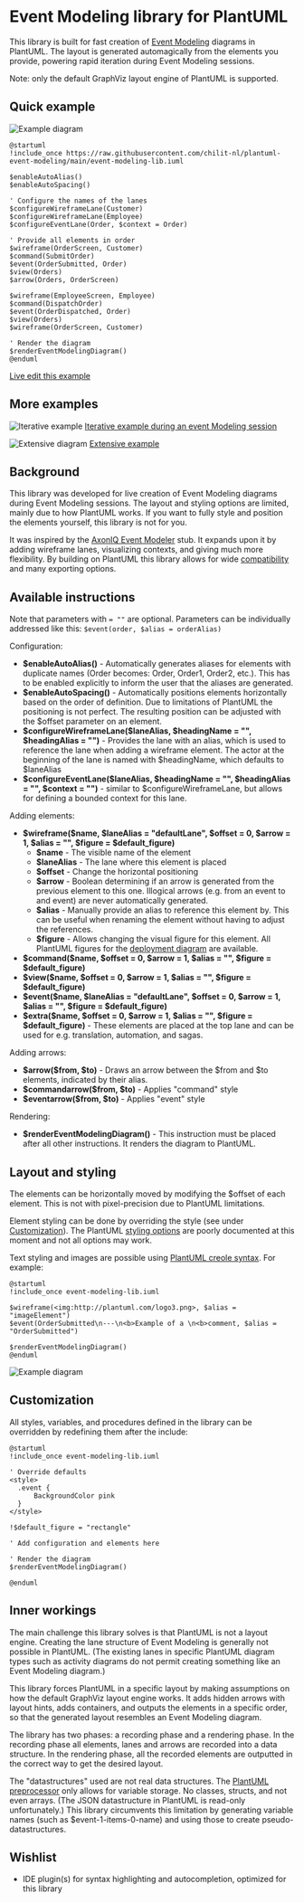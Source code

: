 
# Event Modeling library for PlantUML

This library is built for fast creation of [Event Modeling](https://eventmodeling.org/) diagrams in PlantUML. The layout is generated automagically from the elements you provide, powering rapid iteration during Event Modeling sessions.

Note: only the default GraphViz layout engine of PlantUML is supported.

## Quick example
![Example diagram](examples/Example1.png)
```plantuml
@startuml
!include_once https://raw.githubusercontent.com/chilit-nl/plantuml-event-modeling/main/event-modeling-lib.iuml

$enableAutoAlias()
$enableAutoSpacing()

' Configure the names of the lanes
$configureWireframeLane(Customer)
$configureWireframeLane(Employee)
$configureEventLane(Order, $context = Order)

' Provide all elements in order
$wireframe(OrderScreen, Customer)
$command(SubmitOrder)
$event(OrderSubmitted, Order)
$view(Orders)
$arrow(Orders, OrderScreen)

$wireframe(EmployeeScreen, Employee)
$command(DispatchOrder)
$event(OrderDispatched, Order)
$view(Orders)
$wireframe(OrderScreen, Customer)

' Render the diagram
$renderEventModelingDiagram()
@enduml
```
[Live edit this example](https://www.plantuml.com/plantuml/uml/XP912zim38Nl_XKU19P0qzm7WvQsjusDzR3ZS1mr4TXoiELs-_Tpd1fIMDbHxtkHdXGV0YlFqHhn0KcREC0lHnhan3o7JrtdrMC_8a-nZm6yTiH0lDVETdf2WzoIwMQZQ6dHmZt1rhe13DBOMONKlMgjmNwFopXH0QdUm36oEnfKeMwsqdLMElcJA3xAawCRZj63v0aaAGj1kbikqcW8ejB5yHCzt7noV4cWFiN0pe9ltZekTZRk3y3MSLaYP_hD3-1tSa4Clrb-bbd9eRvxTyS1f396WW4Bn44YIRSuHFKeOzOcL-q1Q2TV4bchQAYliRV8pyPLljVwpGeOXfqiz8xmM658bVBUbJ9xofn6R0EK7Kk6Kcyod37CYlNqZnG5lO_ntrNJjNu09PH_sO1gJ6vH-QpbQtzzle_pokf671ACrlm5)

## More examples

![Iterative example](examples/Example3e.png)
[Iterative example during an event Modeling session](examples/iterative-example.md)

![Extensive diagram](examples/Example4.png)
[Extensive example](examples/extensive-example.md)

## Background
This library was developed for live creation of Event Modeling diagrams during Event Modeling sessions. The layout and styling options are limited, mainly due to how PlantUML works. If you want to fully style and position the elements yourself, this library is not for you.

It was inspired by the [AxonIQ Event Modeler](https://morlack.github.io/eventmodeler/) stub. It expands upon it by adding wireframe lanes, visualizing contexts, and giving much more flexibility. By building on PlantUML this library allows for wide [compatibility](https://plantuml.com/running) and many exporting options.

## Available instructions

Note that parameters with `= ""` are optional. Parameters can be individually addressed like this: `$event(order, $alias = orderAlias)`

Configuration:

- **$enableAutoAlias()** - Automatically generates aliases for elements with duplicate names (Order becomes: Order, Order1, Order2, etc.). This has to be enabled explicitly to inform the user that the aliases are generated.
- **$enableAutoSpacing()** - Automatically positions elements horizontally based on the order of definition. Due to limitations of PlantUML the positioning is not perfect. The resulting position can be adjusted with the $offset parameter on an element.
- **\$configureWireframeLane($laneAlias, $headingName = "", $headingAlias = "")** - Provides the lane with an alias, which is used to reference the lane when adding a wireframe element. The actor at the beginning of the lane is named with $headingName, which defaults to $laneAlias
- **\$configureEventLane($laneAlias, $headingName = "", $headingAlias = "", $context = "")** - similar to $configureWireframeLane, but allows for defining a bounded context for this lane.

Adding elements:

- **\$wireframe($name, $laneAlias = "defaultLane", $offset = 0, $arrow = 1, $alias = "", $figure = $default_figure)**
    - **$name** - The visible name of the element
    - **$laneAlias** - The lane where this element is placed
    - **$offset** - Change the horizontal positioning
    - **$arrow** - Boolean determining if an arrow is generated from the previous element to this one. Illogical arrows (e.g. from an event to and event) are never automatically generated.
    - **$alias** - Manually provide an alias to reference this element by. This can be useful when renaming the element without having to adjust the references.
    - **$figure** - Allows changing the visual figure for this element. All PlantUML figures for the [deployment diagram](https://plantuml.com/deployment-diagram) are available.
- **\$command($name, $offset = 0, $arrow = 1, $alias = "", $figure = $default_figure)**
- **\$view($name, $offset = 0, $arrow = 1, $alias = "", $figure = $default_figure)**
- **\$event($name, $laneAlias = "defaultLane", $offset = 0, $arrow = 1, $alias = "", $figure = $default_figure)**
- **\$extra($name, $offset = 0, $arrow = 1, $alias = "", $figure = $default_figure)** - These elements are placed at the top lane and can be used for e.g. translation, automation, and sagas.

Adding arrows:

- **\$arrow($from, $to)** - Draws an arrow between the $from and $to elements, indicated by their alias.
- **\$commandarrow($from, $to)** - Applies "command" style
- **\$eventarrow($from, $to)** - Applies "event" style

Rendering:

- **$renderEventModelingDiagram()** - This instruction must be placed after all other instructions. It renders the diagram to PlantUML.

## Layout and styling
The elements can be horizontally moved by modifying the $offset of each element. This is not with pixel-precision due to PlantUML limitations.

Element styling can be done by overriding the style (see under [Customization](#customization)). The PlantUML [styling options](https://plantuml.com/style-evolution) are poorly documented at this moment and not all options may work.

Text styling and images are possible using [PlantUML creole syntax](https://plantuml.com/creole). For example:

```plantuml
@startuml  
!include_once event-modeling-lib.iuml  
  
$wireframe(<img:http://plantuml.com/logo3.png>, $alias = "imageElement")
$event(OrderSubmitted\n---\n<b>Example of a \n<b>comment, $alias = "OrderSubmitted")  
  
$renderEventModelingDiagram()  
@enduml
```
![Example diagram](examples/Example2.png)

## Customization
All styles, variables, and procedures defined in the library can be overridden by redefining them after the include:

  ```plantuml
@startuml  
!include_once event-modeling-lib.iuml

' Override defaults
<style>  
    .event {  
	    BackgroundColor pink
	}
</style>

!$default_figure = "rectangle"

' Add configuration and elements here

' Render the diagram
$renderEventModelingDiagram()

@enduml
```

## Inner workings
The main challenge this library solves is that PlantUML is not a layout engine. Creating the lane structure of Event Modeling is generally not possible in PlantUML. (The existing lanes in specific PlantUML diagram types such as activity diagrams do not permit creating something like an Event Modeling diagram.)

This library forces PlantUML in a specific layout by making assumptions on how the default GraphViz layout engine works. It adds hidden arrows with layout hints, adds containers, and outputs the elements in a specific order, so that the generated layout resembles an Event Modeling diagram.

The library has two phases: a recording phase and a rendering phase. In the recording phase all elements, lanes and arrows are recorded into a data structure. In the rendering phase, all the recorded elements are outputted in the correct way to get the desired layout.

The "datastructures" used are not real data structures. The [PlantUML preprocessor](https://plantuml.com/preprocessing) only allows for variable storage. No classes, structs, and not even arrays. (The JSON datastructure in PlantUML is read-only unfortunately.) This library circumvents this limitation by generating variable names (such as $event-1-items-0-name) and using those to create pseudo-datastructures.

## Wishlist
 - IDE plugin(s) for syntax highlighting and autocompletion, optimized for this library